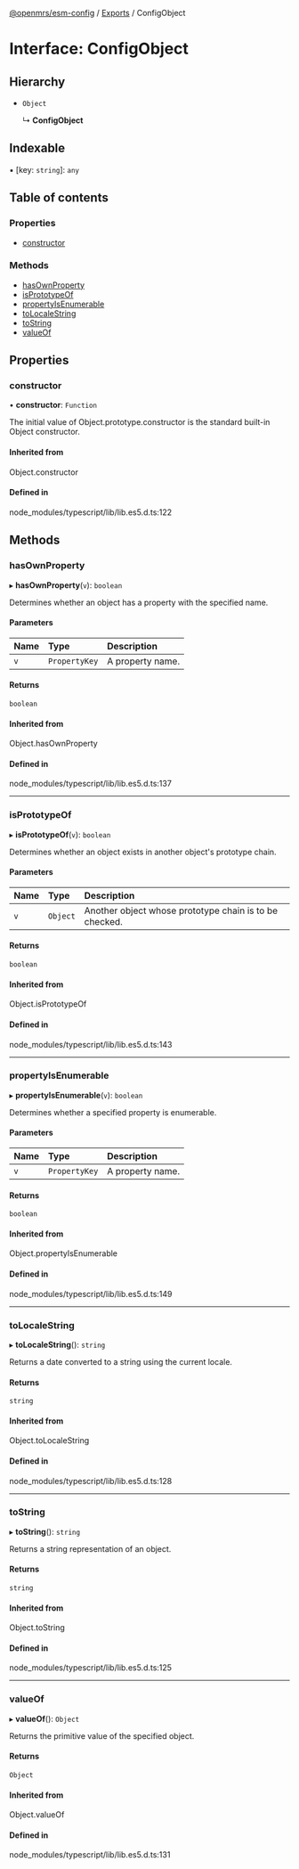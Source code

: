 [@openmrs/esm-config](../API.md) / [Exports](../modules.md) / ConfigObject

# Interface: ConfigObject

## Hierarchy

- `Object`

  ↳ **ConfigObject**

## Indexable

▪ [key: `string`]: `any`

## Table of contents

### Properties

- [constructor](configobject.md#constructor)

### Methods

- [hasOwnProperty](configobject.md#hasownproperty)
- [isPrototypeOf](configobject.md#isprototypeof)
- [propertyIsEnumerable](configobject.md#propertyisenumerable)
- [toLocaleString](configobject.md#tolocalestring)
- [toString](configobject.md#tostring)
- [valueOf](configobject.md#valueof)

## Properties

### constructor

• **constructor**: `Function`

The initial value of Object.prototype.constructor is the standard built-in Object constructor.

#### Inherited from

Object.constructor

#### Defined in

node_modules/typescript/lib/lib.es5.d.ts:122

## Methods

### hasOwnProperty

▸ **hasOwnProperty**(`v`): `boolean`

Determines whether an object has a property with the specified name.

#### Parameters

| Name | Type | Description |
| :------ | :------ | :------ |
| `v` | `PropertyKey` | A property name. |

#### Returns

`boolean`

#### Inherited from

Object.hasOwnProperty

#### Defined in

node_modules/typescript/lib/lib.es5.d.ts:137

___

### isPrototypeOf

▸ **isPrototypeOf**(`v`): `boolean`

Determines whether an object exists in another object's prototype chain.

#### Parameters

| Name | Type | Description |
| :------ | :------ | :------ |
| `v` | `Object` | Another object whose prototype chain is to be checked. |

#### Returns

`boolean`

#### Inherited from

Object.isPrototypeOf

#### Defined in

node_modules/typescript/lib/lib.es5.d.ts:143

___

### propertyIsEnumerable

▸ **propertyIsEnumerable**(`v`): `boolean`

Determines whether a specified property is enumerable.

#### Parameters

| Name | Type | Description |
| :------ | :------ | :------ |
| `v` | `PropertyKey` | A property name. |

#### Returns

`boolean`

#### Inherited from

Object.propertyIsEnumerable

#### Defined in

node_modules/typescript/lib/lib.es5.d.ts:149

___

### toLocaleString

▸ **toLocaleString**(): `string`

Returns a date converted to a string using the current locale.

#### Returns

`string`

#### Inherited from

Object.toLocaleString

#### Defined in

node_modules/typescript/lib/lib.es5.d.ts:128

___

### toString

▸ **toString**(): `string`

Returns a string representation of an object.

#### Returns

`string`

#### Inherited from

Object.toString

#### Defined in

node_modules/typescript/lib/lib.es5.d.ts:125

___

### valueOf

▸ **valueOf**(): `Object`

Returns the primitive value of the specified object.

#### Returns

`Object`

#### Inherited from

Object.valueOf

#### Defined in

node_modules/typescript/lib/lib.es5.d.ts:131
